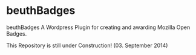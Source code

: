 beuthBadges
===========

beuthBadges A Wordpress Plugin for creating and awarding Mozilla Open Badges.

This Repository is still under Construction! (03. September 2014)
